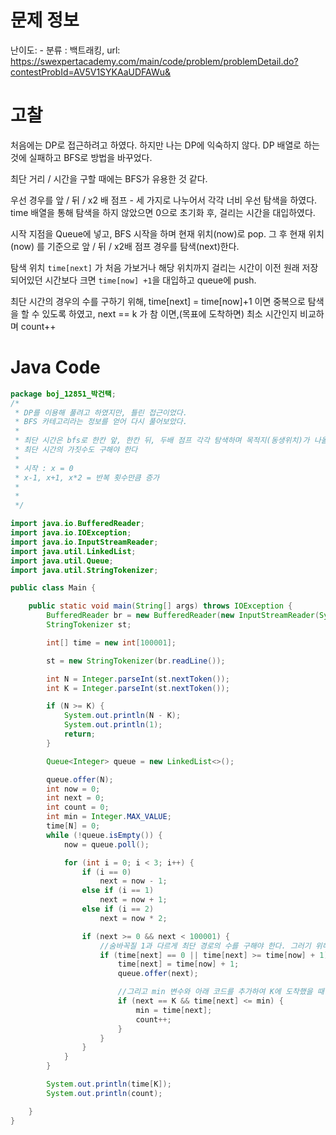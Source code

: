 # 문제 정보
난이도: -
분류 : 백트래킹, 
url: https://swexpertacademy.com/main/code/problem/problemDetail.do?contestProbId=AV5V1SYKAaUDFAWu&

# 고찰
처음에는 DP로 접근하려고 하였다.
하지만 나는 DP에 익숙하지 않다. DP 배열로 하는 것에 실패하고 BFS로 방법을 바꾸었다.

최단 거리 / 시간을 구할 때에는 BFS가 유용한 것 같다.

우선 경우를 앞 / 뒤 / x2 배 점프 - 세 가지로 나누어서 각각 너비 우선 탐색을 하였다.
time 배열을 통해 탐색을 하지 않았으면 0으로 초기화 후, 걸리는 시간을 대입하였다.

시작 지점을 Queue에 넣고, BFS 시작을 하며 현재 위치(now)로 pop.
그 후 현재 위치(now) 를 기준으로 앞 / 뒤 / x2배 점프 경우를 탐색(next)한다.

탐색 위치 `time[next]` 가 처음 가보거나 해당 위치까지 걸리는 시간이 이전 원래 저장되어있던 시간보다 크면
`time[now] +1`을 대입하고 queue에 push.

최단 시간의 경우의 수를 구하기 위해, time[next] = time[now]+1 이면 중복으로 탐색을 할 수 있도록 하였고,
next == k 가 참 이면,(목표에 도착하면) 최소 시간인지 비교하며 count++


# Java Code
```java
package boj_12851_박건택;
/*
 * DP를 이용해 풀려고 하였지만, 틀린 접근이었다.
 * BFS 카테고리라는 정보를 얻어 다시 풀어보았다.
 * 
 * 최단 시간은 bfs로 한칸 앞, 한칸 뒤, 두배 점프 각각 탐색하며 목적지(동생위치)가 나올때 까지 탐색
 * 최단 시간의 가짓수도 구해야 한다
 * 
 * 시작 : x = 0
 * x-1, x+1, x*2 = 반복 횟수만큼 증가
 * 
 * 
 */

import java.io.BufferedReader;
import java.io.IOException;
import java.io.InputStreamReader;
import java.util.LinkedList;
import java.util.Queue;
import java.util.StringTokenizer;

public class Main {

	public static void main(String[] args) throws IOException {
		BufferedReader br = new BufferedReader(new InputStreamReader(System.in));
		StringTokenizer st;

		int[] time = new int[100001];

		st = new StringTokenizer(br.readLine());

		int N = Integer.parseInt(st.nextToken());
		int K = Integer.parseInt(st.nextToken());

		if (N >= K) {
			System.out.println(N - K);
			System.out.println(1);
			return;
		}

		Queue<Integer> queue = new LinkedList<>();

		queue.offer(N);
		int now = 0;
		int next = 0;
		int count = 0;
		int min = Integer.MAX_VALUE;
		time[N] = 0;
		while (!queue.isEmpty()) {
			now = queue.poll();

			for (int i = 0; i < 3; i++) {
				if (i == 0)
					next = now - 1;
				else if (i == 1)
					next = now + 1;
				else if (i == 2)
					next = now * 2;

				if (next >= 0 && next < 100001) {
					//숨바꼭질 1과 다르게 최단 경로의 수를 구해야 한다. 그러기 위해서 time[next]가 time[now]+1 과 같은 경우에도 탐색하기 위해 등호를 붙인다.
					if (time[next] == 0 || time[next] >= time[now] + 1) {
						time[next] = time[now] + 1;
						queue.offer(next);

						//그리고 min 변수와 아래 코드를 추가하여 K에 도착했을 때 min 값을 업데이트하며 최소 시간이면 count ++
						if (next == K && time[next] <= min) {
							min = time[next];
							count++;
						}
					}
				}
			}
		}

		System.out.println(time[K]);
		System.out.println(count);

	}
}


```